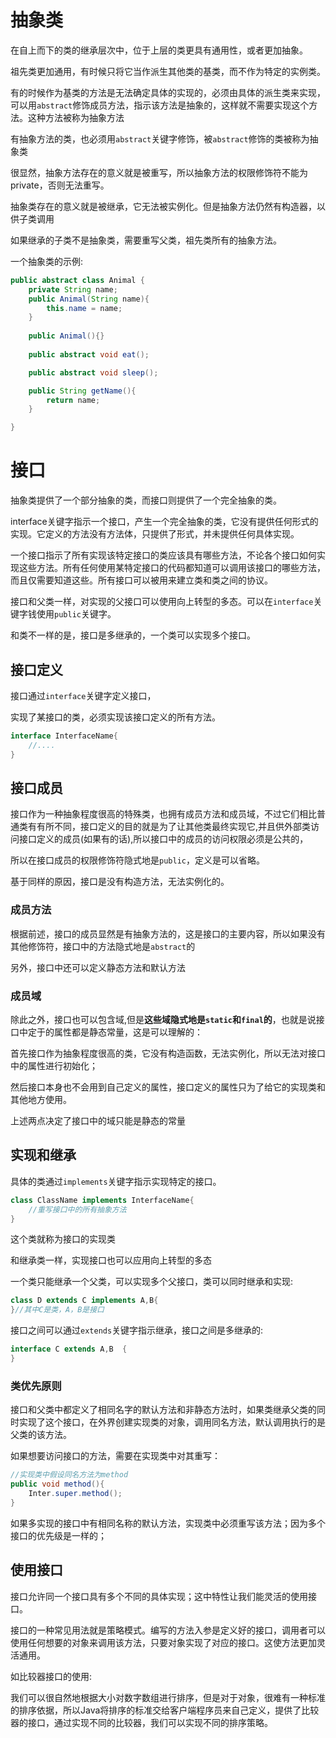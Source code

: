 # 抽象类

在自上而下的类的继承层次中，位于上层的类更具有通用性，或者更加抽象。

祖先类更加通用，有时候只将它当作派生其他类的基类，而不作为特定的实例类。

有的时候作为基类的方法是无法确定具体的实现的，必须由具体的派生类来实现，可以用`abstract`修饰成员方法，指示该方法是抽象的，这样就不需要实现这个方法。这种方法被称为抽象方法

有抽象方法的类，也必须用`abstract`关键字修饰，被`abstract`修饰的类被称为抽象类

很显然，抽象方法存在的意义就是被重写，所以抽象方法的权限修饰符不能为private，否则无法重写。

抽象类存在的意义就是被继承，它无法被实例化。但是抽象方法仍然有构造器，以供子类调用

如果继承的子类不是抽象类，需要重写父类，祖先类所有的抽象方法。

一个抽象类的示例:

~~~java
public abstract class Animal {
    private String name;
    public Animal(String name){
        this.name = name;
    }
    
    public Animal(){}
    
    public abstract void eat();

    public abstract void sleep();

    public String getName(){
        return name;
    }

}
~~~

# 接口

抽象类提供了一个部分抽象的类，而接口则提供了一个完全抽象的类。

interface关键字指示一个接口，产生一个完全抽象的类，它没有提供任何形式的实现。它定义的方法没有方法体，只提供了形式，并未提供任何具体实现。

一个接口指示了所有实现该特定接口的类应该具有哪些方法，不论各个接口如何实现这些方法。所有任何使用某特定接口的代码都知道可以调用该接口的哪些方法，而且仅需要知道这些。所有接口可以被用来建立类和类之间的协议。



接口和父类一样，对实现的父接口可以使用向上转型的多态。可以在`interface`关键字钱使用`public`关键字。

和类不一样的是，接口是多继承的，一个类可以实现多个接口。

## 接口定义

接口通过`interface`关键字定义接口，

实现了某接口的类，必须实现该接口定义的所有方法。

~~~java
interface InterfaceName{
    //....
}
~~~

## 接口成员

接口作为一种抽象程度很高的特殊类，也拥有成员方法和成员域，不过它们相比普通类有有所不同，接口定义的目的就是为了让其他类最终实现它,并且供外部类访问接口定义的成员(如果有的话),所以接口中的成员的访问权限必须是公共的，

所以在接口成员的权限修饰符隐式地是`public`，定义是可以省略。

基于同样的原因，接口是没有构造方法，无法实例化的。

### 成员方法

根据前述，接口的成员显然是有抽象方法的，这是接口的主要内容，所以如果没有其他修饰符，接口中的方法隐式地是`abstract`的

另外，接口中还可以定义静态方法和默认方法

### 成员域

除此之外，接口也可以包含域,但是**这些域隐式地是`static`和`final`的**，也就是说接口中定于的属性都是静态常量，这是可以理解的：

首先接口作为抽象程度很高的类，它没有构造函数，无法实例化，所以无法对接口中的属性进行初始化；

然后接口本身也不会用到自己定义的属性，接口定义的属性只为了给它的实现类和其他地方使用。

上述两点决定了接口中的域只能是静态的常量

## 实现和继承

具体的类通过`implements`关键字指示实现特定的接口。

~~~java
class ClassName implements InterfaceName{
    //重写接口中的所有抽象方法
}
~~~

这个类就称为接口的实现类

和继承类一样，实现接口也可以应用向上转型的多态

一个类只能继承一个父类，可以实现多个父接口，类可以同时继承和实现:

~~~java
class D extends C implements A,B{
}//其中C是类，A，B是接口
~~~

接口之间可以通过`extends`关键字指示继承，接口之间是多继承的:

~~~java
interface C extends A,B  {
}
~~~

### 类优先原则

接口和父类中都定义了相同名字的默认方法和非静态方法时，如果类继承父类的同时实现了这个接口，在外界创建实现类的对象，调用同名方法，默认调用执行的是父类的该方法。

如果想要访问接口的方法，需要在实现类中对其重写：

~~~java
//实现类中假设同名方法为method
public void method(){
    Inter.super.method();
}
~~~

如果多实现的接口中有相同名称的默认方法，实现类中必须重写该方法；因为多个接口的优先级是一样的；

## 使用接口

接口允许同一个接口具有多个不同的具体实现；这中特性让我们能灵活的使用接口。

接口的一种常见用法就是策略模式。编写的方法入参是定义好的接口，调用者可以使用任何想要的对象来调用该方法，只要对象实现了对应的接口。这使方法更加灵活通用。

如比较器接口的使用:

我们可以很自然地根据大小对数字数组进行排序，但是对于对象，很难有一种标准的排序依据，所以Java将排序的标准交给客户端程序员来自己定义，提供了比较器的接口，通过实现不同的比较器，我们可以实现不同的排序策略。

